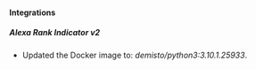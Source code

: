 #### Integrations
##### Alexa Rank Indicator v2
- Updated the Docker image to: *demisto/python3:3.10.1.25933*.

